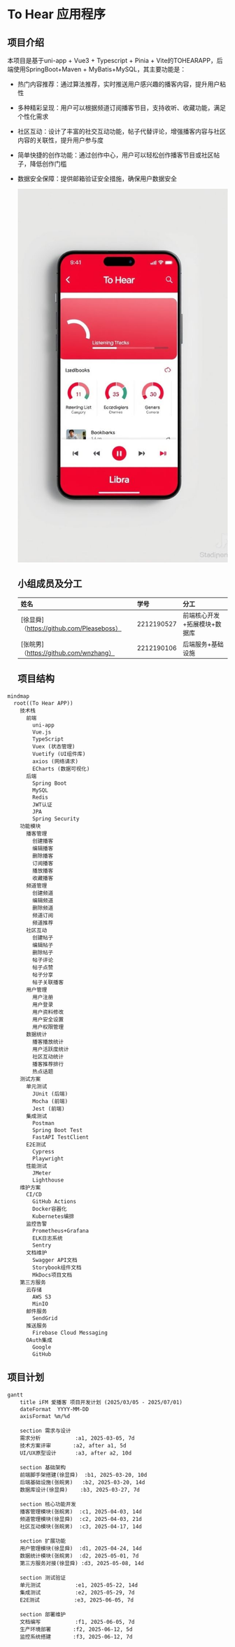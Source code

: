   # To Hear 应用程序 
  
   ## 项目介绍 
  
   本项目是基于uni-app + Vue3 + Typescript + Pinia + Vite的TOHEARAPP，后端使用SpringBoot+Maven + MyBatis+MySQL，其主要功能是：

  - 热门内容推荐：通过算法推荐，实时推送用户感兴趣的播客内容，提升用户粘性
- 多种精彩呈现：用户可以根据频道订阅播客节目，支持收听、收藏功能，满足个性化需求
- 社区互动：设计了丰富的社交互动功能，帖子代替评论，增强播客内容与社区内容的关联性，提升用户参与度
- 简单快捷的创作功能：通过创作中心，用户可以轻松创作播客节目或社区帖子，降低创作门槛
- 数据安全保障：提供邮箱验证安全措施，确保用户数据安全

  
   ![图片](./images/frame.jpg)
  
   ## 小组成员及分工 
  
   |姓名 | 学号 | 分工 | 
  |----------------------------------- |------------ |------------------------ | 
  | [徐显舜]（https://github.com/Pleaseboss） | 2212190527 | 前端核心开发+拓展模块+数据库 | 
  | [张皖男]（https://github.com/wnzhang） | 2212190106 | 后端服务+基础设施 | 
  
  ## 项目结构
```mermaid
mindmap
  root((To Hear APP))
    技术栈
      前端
        uni-app
        Vue.js
        TypeScript
        Vuex (状态管理)
        Vuetify (UI组件库)
        axios (网络请求)
        ECharts (数据可视化)
      后端
        Spring Boot
        MySQL
        Redis
        JWT认证
        JPA
        Spring Security
    功能模块
      播客管理
        创建播客
        编辑播客
        删除播客
        订阅播客
        播放播客
        收藏播客
      频道管理
        创建频道
        编辑频道
        删除频道
        频道订阅
        频道推荐
      社区互动
        创建帖子
        编辑帖子
        删除帖子
        帖子评论
        帖子点赞
        帖子分享
        帖子关联播客
      用户管理
        用户注册
        用户登录
        用户资料修改
        用户安全设置
        用户权限管理
      数据统计
        播客播放统计
        用户活跃度统计
        社区互动统计
        播客推荐排行
        热点话题
    测试方案
      单元测试
        JUnit (后端)
        Mocha (前端)
        Jest (前端)
      集成测试
        Postman
        Spring Boot Test
        FastAPI TestClient
      E2E测试
        Cypress
        Playwright
      性能测试
        JMeter
        Lighthouse
    维护方案
      CI/CD
        GitHub Actions
        Docker容器化
        Kubernetes编排
      监控告警
        Prometheus+Grafana
        ELK日志系统
        Sentry
      文档维护
        Swagger API文档
        Storybook组件文档
        MkDocs项目文档
    第三方服务
      云存储
        AWS S3
        MinIO
      邮件服务
        SendGrid
      推送服务
        Firebase Cloud Messaging
      OAuth集成
        Google
        GitHub
```

## 项目计划
```mermaid
gantt
    title iFM 爱播客 项目开发计划 (2025/03/05 - 2025/07/01)
    dateFormat  YYYY-MM-DD
    axisFormat %m/%d
    
    section 需求与设计
    需求分析           :a1, 2025-03-05, 7d
    技术方案评审       :a2, after a1, 5d
    UI/UX原型设计      :a3, after a2, 10d
    
    section 基础架构
    前端脚手架搭建(徐显舜)  :b1, 2025-03-20, 10d
    后端基础设施(张皖男)   :b2, 2025-03-20, 14d
    数据库设计(徐显舜)    :b3, 2025-03-27, 7d
    
    section 核心功能开发
    播客管理模块(张皖男)  :c1, 2025-04-03, 14d
    频道管理模块(徐显舜)  :c2, 2025-04-03, 21d
    社区互动模块(张皖男)  :c3, 2025-04-17, 14d
    
    section 扩展功能
    用户管理模块(徐显舜)  :d1, 2025-04-24, 14d
    数据统计模块(张皖男)  :d2, 2025-05-01, 7d
    第三方服务对接(徐显舜) :d3, 2025-05-08, 14d
    
    section 测试验证
    单元测试           :e1, 2025-05-22, 14d
    集成测试           :e2, 2025-05-29, 7d
    E2E测试           :e3, 2025-06-05, 7d
    
    section 部署维护
    文档编写           :f1, 2025-06-05, 7d
    生产环境部署       :f2, 2025-06-12, 5d
    监控系统搭建       :f3, 2025-06-12, 7d
```
  
   
 
